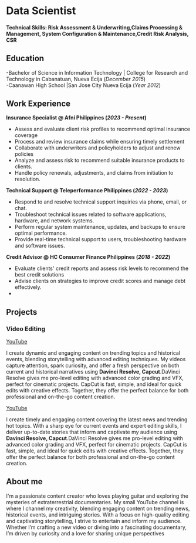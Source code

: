 # Data Scientist

#### Technical Skills: Risk Assessment & Underwriting,Claims Processing & Management, System Configuration & Maintenance,Credit Risk Analysis, CSR

## Education
-Bachelor of Science in Information Technology | College for Research and Technology in Cabanatuan, Nueva Ecija (_December 2015_)								       		
-Caanawan High School	|San Jose City Nueva Ecija (_Year 2012_)

## Work Experience
**Insurance Specialist @ Afni Philippines (_2023 - Present_)**
- Assess and evaluate client risk profiles to recommend optimal insurance coverage
- Process and review insurance claims while ensuring timely settlement
- Collaborate with underwriters and policyholders to adjust and renew policies
- Analyze and assess risk to recommend suitable insurance products to clients.
- Handle policy renewals, adjustments, and claims from initiation to resolution.

**Technical Support @ Teleperformance Philippines (_2022 - 2023_)**
- Respond to and resolve technical support inquiries via phone, email, or chat.
- Troubleshoot technical issues related to software applications, hardware, and network systems.
- Perform regular system maintenance, updates, and backups to ensure optimal performance.
- Provide real-time technical support to users, troubleshooting hardware and software issues.

**Credit Advisor @ HC Consumer Finance Philippines (_2018 - 2022_)**
- Evaluate clients' credit reports and assess risk levels to recommend the best credit solutions
- Advise clients on strategies to improve credit scores and manage debt effectively.
- 
## Projects
### Video Editing
[YouTube](https://www.youtube.com/@RepublikangpinasTV)

I create dynamic and engaging content on trending topics and historical events, blending storytelling with advanced editing techniques. My videos capture attention, spark curiosity, and offer a fresh perspective on both current and historical narratives using **Davinci Resolve, Capcut**.DaVinci Resolve gives me pro-level editing with advanced color grading and VFX, perfect for cinematic projects. CapCut is fast, simple, and ideal for quick edits with creative effects. Together, they offer the perfect balance for both professional and on-the-go content creation.

[YouTube](https://www.youtube.com/@SavvyAcademia)

I create timely and engaging content covering the latest news and trending hot topics. With a sharp eye for current events and expert editing skills, I deliver up-to-date stories that inform and captivate my audience using **Davinci Resolve, Capcut**.DaVinci Resolve gives me pro-level editing with advanced color grading and VFX, perfect for cinematic projects. CapCut is fast, simple, and ideal for quick edits with creative effects. Together, they offer the perfect balance for both professional and on-the-go content creation.

## About me
I'm a passionate content creator who loves playing guitar and exploring the mysteries of extraterrestrial documentaries. My small YouTube channel is where I channel my creativity, blending engaging content on trending news, historical events, and intriguing stories. With a focus on high-quality editing and captivating storytelling, I strive to entertain and inform my audience. Whether I’m crafting a new video or diving into a fascinating documentary, I’m driven by curiosity and a love for sharing unique perspectives
